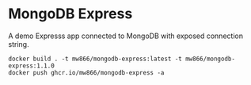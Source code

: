# MongoDB Express
A demo Expresss app connected to MongoDB with exposed connection string.

```
docker build . -t mw866/mongodb-express:latest -t mw866/mongodb-express:1.1.0 
docker push ghcr.io/mw866/mongodb-express -a
```
